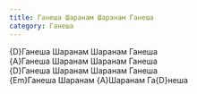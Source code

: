 ```yaml
---
title: Ганеша Шаранам Шаранам Ганеша
category: Ганеша
---
```

{D}Ганеша Шаранам Шаранам Ганеша  
{A}Ганеша Шаранам Шаранам Ганеша  
{D}Ганеша Шаранам Шаранам Ганеша  
{Em}Ганеша Шаранам {A}Шаранам Га{D}неша
